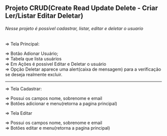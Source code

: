 ## Projeto CRUD(Create Read Update Delete - Criar Ler/Listar Editar Deletar) 

###### Nesse projeto é possivel cadastrar, listar, editar e deletar o usuario

<p>=> Tela Principal:</p>
    => Botão Adionar Usuário;
    <br>
    => Tabela que lista usuários
    <br>
    => Em Ações é possivel Editar e Deletar o usuário
    <br>
    => Opção Deletar aparece uma alert(caixa de mensagem) para a verificação se deseja realmente excluir.
    <hr>

<p>=> Tela Cadastrar:</p>
    => Possui os campos nome, sobrenome e email
    <br>
    => Botões adicionar e menu(retorna a pagina principal)
    <br>

<p>=> Tela Editar</p>
    => Possui os campos nome, sobrenome e email
    <br>
    => Botões editar e menu(retorna a pagina principal)

